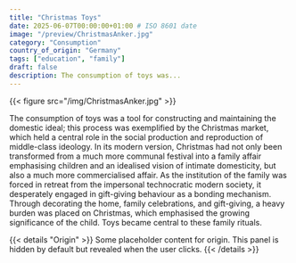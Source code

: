 ```yaml
---
title: "Christmas Toys"
date: 2025-06-07T00:00:00+01:00 # ISO 8601 date
image: "/preview/ChristmasAnker.jpg"
category: "Consumption"
country_of_origin: "Germany"
tags: ["education", "family"]
draft: false
description: The consumption of toys was...
---
```


{{< figure src="/img/ChristmasAnker.jpg" >}}

The consumption of toys was a tool for constructing and maintaining the domestic ideal; this process was exemplified by the Christmas market, which held a central role in the social production and reproduction of middle-class ideology. In its modern version, Christmas had not only been transformed from a much more communal festival into a family affair emphasising children and an idealised vision of intimate domesticity, but also a much more commercialised affair. As the institution of the family was forced in retreat from the impersonal technocratic modern society, it desperately engaged in gift-giving behaviour as a bonding mechanism. Through decorating the home, family celebrations, and gift-giving, a heavy burden was placed on Christmas, which emphasised the growing significance of the child. Toys became central to these family rituals.


{{< details "Origin" >}}
Some placeholder content for origin. This panel is hidden by default but revealed when the user clicks.
{{< /details >}}

